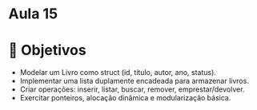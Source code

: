 # Aula 15

# 🎯 Objetivos
- Modelar um Livro como struct (id, título, autor, ano, status).
- Implementar uma lista duplamente encadeada para armazenar livros.
- Criar operações: inserir, listar, buscar, remover, emprestar/devolver.
- Exercitar ponteiros, alocação dinâmica e modularização básica.
